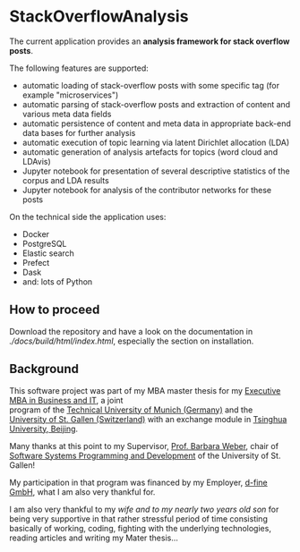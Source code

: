 # StackOverflowAnalysis

The current application provides an **analysis framework for stack overflow posts**.

The following features are supported:

- automatic loading of stack-overflow posts with some specific tag (for example "microservices")
- automatic parsing of stack-overflow posts and extraction of content and various meta data fields
- automatic persistence of content and meta data in appropriate back-end data bases for further analysis
- automatic execution of topic learning via latent Dirichlet allocation (LDA)
- automatic generation of analysis artefacts for topics (word cloud and LDAvis)
- Jupyter notebook for presentation of several descriptive statistics of the corpus
  and LDA results
- Jupyter notebook for analysis of the contributor networks for these posts

On the technical side the application uses:

- Docker
- PostgreSQL
- Elastic search
- Prefect
- Dask
- and: lots of Python

## How to proceed

Download the repository and have a look on the documentation in *./docs/build/html/index.html*, 
especially the section on installation.

## Background

This software project was part of my MBA master thesis for my
[Executive MBA in Business and IT](https://www.lll.tum.de/executive-mba-in-business-it/), a joint  
program of the [Technical University of Munich (Germany)](https://www.tum.de/) and the [University of St. Gallen (Switzerland)](https://www.es.unisg.ch/en/university-st-gallen-hsg)
with an exchange module in [Tsinghua University, Beijing](https://www.tsinghua.edu.cn/en/).

Many thanks at this point to my Supervisor, [Prof. Barbara Weber](https://www.alexandria.unisg.ch/persons/8178),
chair of [Software Systems Programming and Development](https://ics.unisg.ch/chair-se-weber) of 
the University of St. Gallen!

My participation in that program was financed by my Employer, [d-fine GmbH](https://www.d-fine.com/),
what I am also very thankful for.

I am also very thankful to my *wife and to my nearly two years old son* for being very supportive in that rather 
stressful period of time consisting basically of working,
coding, fighting with the underlying technologies, 
reading articles and writing my Mater thesis...